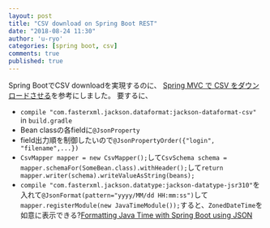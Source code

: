 ```yaml
---
layout: post
title: "CSV download on Spring Boot REST"
date: "2018-08-24 11:30"
author: 'u-ryo'
categories: [spring boot, csv]
comments: true
published: true
---
```

Spring BootでCSV downloadを実現するのに、
[Spring MVC で CSV をダウンロードさせる](https://qiita.com/yo1000/items/050c5c47daabf7a10e10)を参考にしました。
要するに、

* `compile "com.fasterxml.jackson.dataformat:jackson-dataformat-csv"` in `build.gradle`
* Bean classの各fieldに`@JsonProperty`
* field出力順を制御したいので`@JsonPropertyOrder({"login", "filename",...})`
* `CsvMapper mapper = new CsvMapper();`して`CsvSchema schema = mapper.schemaFor(SomeBean.class).withHeader();`して`return mapper.writer(schema).writeValueAsString(beans);`
* `compile "com.fasterxml.jackson.datatype:jackson-datatype-jsr310"`を入れて`@JsonFormat(pattern="yyyy/MM/dd HH:mm:ss")`して`mapper.registerModule(new JavaTimeModule());`すると、`ZonedDateTime`を如意に表示できる?[Formatting Java Time with Spring Boot using JSON](http://lewandowski.io/2016/02/formatting-java-time-with-spring-boot-using-json/)
